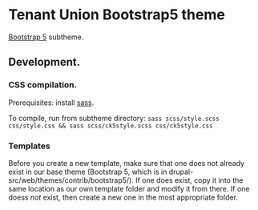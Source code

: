 # Tenant Union Bootstrap5 theme

[Bootstrap 5](https://www.drupal.org/project/bootstrap5) subtheme.

## Development.

### CSS compilation.

Prerequisites: install [sass](https://sass-lang.com/install).

To compile, run from subtheme directory: `sass scss/style.scss css/style.css && sass scss/ck5style.scss css/ck5style.css`

### Templates

Before you create a new template, make sure that one does not already exist in our base theme (Bootstrap 5, which is in drupal-src/web/themes/contrib/bootstrap5/). If one does exist, copy it into the same location as our own template folder and modify it from there. If one doess *not* exist, then create a new one in the most appropriate folder.
